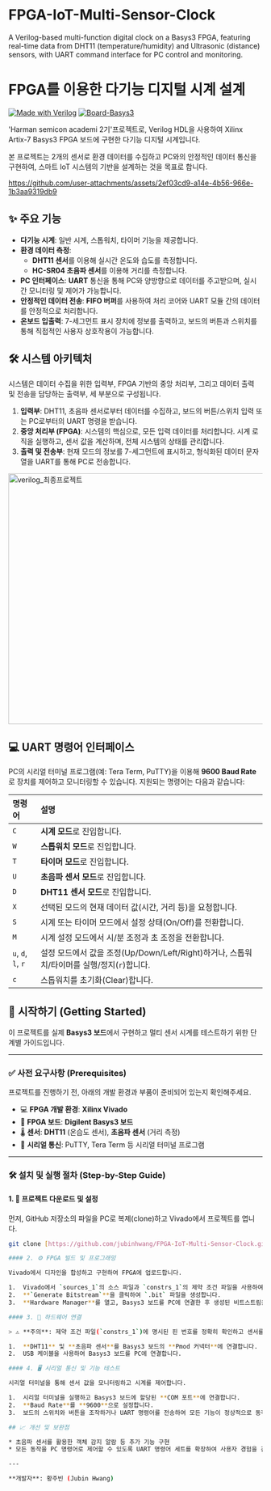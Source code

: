 # FPGA-IoT-Multi-Sensor-Clock
A Verilog-based multi-function digital clock on a Basys3 FPGA, featuring real-time data from DHT11 (temperature/humidity) and Ultrasonic (distance) sensors, with UART command interface for PC control and monitoring.

# FPGA를 이용한 다기능 디지털 시계 설계

[![Made with Verilog](https://img.shields.io/badge/Made%20with-Verilog-1f425f.svg)](https://verilog.org/)
[![Board-Basys3](https://img.shields.io/badge/FPGA%20Board-Basys3-blue.svg)](https://digilent.com/reference/programmable-logic/basys-3/start)

'Harman semicon academi 2기'프로젝트로, Verilog HDL을 사용하여 Xilinx Artix-7 Basys3 FPGA 보드에 구현한 다기능 디지털 시계입니다.

본 프로젝트는 2개의 센서로 환경 데이터를 수집하고 PC와의 안정적인 데이터 통신을 구현하여, 스마트 IoT 시스템의 기반을 설계하는 것을 목표로 합니다.

https://github.com/user-attachments/assets/2ef03cd9-a14e-4b56-966e-1b3aa9319db9


## ✨ 주요 기능

* **다기능 시계**: 일반 시계, 스톱워치, 타이머 기능을 제공합니다.
* **환경 데이터 측정**:
    * **DHT11 센서**를 이용해 실시간 온도와 습도를 측정합니다.
    * **HC-SR04 초음파 센서**를 이용해 거리를 측정합니다.
* **PC 인터페이스**: **UART** 통신을 통해 PC와 양방향으로 데이터를 주고받으며, 실시간 모니터링 및 제어가 가능합니다.
* **안정적인 데이터 전송**: **FIFO 버퍼**를 사용하여 처리 코어와 UART 모듈 간의 데이터를 안정적으로 처리합니다.
* **온보드 입출력**: 7-세그먼트 표시 장치에 정보를 출력하고, 보드의 버튼과 스위치를 통해 직접적인 사용자 상호작용이 가능합니다.

## 🛠️ 시스템 아키텍처

시스템은 데이터 수집을 위한 입력부, FPGA 기반의 중앙 처리부, 그리고 데이터 출력 및 전송을 담당하는 출력부, 세 부분으로 구성됩니다.

1.  **입력부**: DHT11, 초음파 센서로부터 데이터를 수집하고, 보드의 버튼/스위치 입력 또는 PC로부터의 UART 명령을 받습니다.
2.  **중앙 처리부 (FPGA)**: 시스템의 핵심으로, 모든 입력 데이터를 처리합니다. 시계 로직을 실행하고, 센서 값을 계산하며, 전체 시스템의 상태를 관리합니다.
3.  **출력 및 전송부**: 현재 모드의 정보를 7-세그먼트에 표시하고, 형식화된 데이터 문자열을 UART를 통해 PC로 전송합니다.

<img width="1070" height="496" alt="verilog_최종프로젝트" src="https://github.com/user-attachments/assets/2b217596-094b-4710-93f6-abdfcfe50d6c" />


## 💻 UART 명령어 인터페이스

PC의 시리얼 터미널 프로그램(예: Tera Term, PuTTY)을 이용해 **9600 Baud Rate**로 장치를 제어하고 모니터링할 수 있습니다. 지원되는 명령어는 다음과 같습니다:

| 명령어 | 설명 |
| :--- | :--- |
| `C` | **시계 모드**로 진입합니다. |
| `W` | **스톱워치 모드**로 진입합니다. |
| `T` | **타이머 모드**로 진입합니다. |
| `U` | **초음파 센서 모드**로 진입합니다. |
| `D` | **DHT11 센서 모드**로 진입합니다. |
| `X` | 선택된 모드의 현재 데이터 값(시간, 거리 등)을 요청합니다. |
| `S` | 시계 또는 타이머 모드에서 설정 상태(On/Off)를 전환합니다. |
| `M` | 시계 설정 모드에서 시/분 조정과 초 조정을 전환합니다. |
| `u`, `d`, `l`, `r` | 설정 모드에서 값을 조정(Up/Down/Left/Right)하거나, 스톱워치/타이머를 실행/정지(`r`)합니다. |
| `c` | 스톱워치를 초기화(Clear)합니다. |

## 🚀 시작하기 (Getting Started)

이 프로젝트를 실제 **Basys3 보드**에서 구현하고 멀티 센서 시계를 테스트하기 위한 단계별 가이드입니다.

---

### ✅ 사전 요구사항 (Prerequisites)

프로젝트를 진행하기 전, 아래의 개발 환경과 부품이 준비되어 있는지 확인해주세요.

* 💻 **FPGA 개발 환경**: **Xilinx Vivado**
* 🤖 **FPGA 보드**: **Digilent Basys3 보드**
* 🌡️ **센서**: **DHT11** (온습도 센서), **초음파 센서** (거리 측정)
* 📡 **시리얼 통신**: PuTTY, Tera Term 등 시리얼 터미널 프로그램

---

### 🛠️ 설치 및 실행 절차 (Step-by-Step Guide)

#### 1. 📂 프로젝트 다운로드 및 설정

먼저, GitHub 저장소의 파일을 PC로 복제(clone)하고 Vivado에서 프로젝트를 엽니다.

```bash
git clone [https://github.com/jubinhwang/FPGA-IoT-Multi-Sensor-Clock.git](https://github.com/jubinhwang/FPGA-IoT-Multi-Sensor-Clock.git)

#### 2. ⚙️ FPGA 빌드 및 프로그래밍

Vivado에서 디자인을 합성하고 구현하여 FPGA에 업로드합니다.

1.  Vivado에서 `sources_1`의 소스 파일과 `constrs_1`의 제약 조건 파일을 사용하여 프로젝트를 설정합니다.
2.  **`Generate Bitstream`**을 클릭하여 `.bit` 파일을 생성합니다.
3.  **Hardware Manager**를 열고, Basys3 보드를 PC에 연결한 후 생성된 비트스트림을 업로드합니다.

#### 3. 🔌 하드웨어 연결

> ⚠️ **주의**: 제약 조건 파일(`constrs_1`)에 명시된 핀 번호를 정확히 확인하고 센서를 연결하세요.

1.  **DHT11** 및 **초음파 센서**를 Basys3 보드의 **Pmod 커넥터**에 연결합니다.
2.  USB 케이블을 사용하여 Basys3 보드를 PC에 연결합니다.

#### 4. 🖥️ 시리얼 통신 및 기능 테스트

시리얼 터미널을 통해 센서 값을 모니터링하고 시계를 제어합니다.

1.  시리얼 터미널을 실행하고 Basys3 보드에 할당된 **COM 포트**에 연결합니다.
2.  **Baud Rate**를 **9600**으로 설정합니다.
3.  보드의 스위치와 버튼을 조작하거나 UART 명령어를 전송하여 모든 기능이 정상적으로 동작하는지 확인합니다.

## 📈 개선 및 보완점

* 초음파 센서를 활용한 객체 감지 알람 등 추가 기능 구현
* 모든 동작을 PC 명령어로 제어할 수 있도록 UART 명령어 세트를 확장하여 사용자 경험을 간소화

---

**개발자**: 황주빈 (Jubin Hwang)
